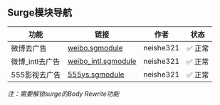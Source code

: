 ## Surge模块导航

| 功能           | 链接                                                                                             | 作者       | 状态     |
|----------------|--------------------------------------------------------------------------------------------------|------------|----------|
| 微博去广告     | [weibo.sgmodule](https://raw.githubusercontent.com/neishe321/My_Scripts/refs/heads/main/Surge/Module/weibo.sgmodule) | neishe321  | ✅ 正常  |
| 微博_intl去广告| [weibo_intl.sgmodule](https://raw.githubusercontent.com/neishe321/My_Scripts/refs/heads/main/Surge/Module/weibo_intl.sgmodule) | neishe321  | ✅ 正常  |
| 555影视去广告  | [555ys.sgmodule](https://raw.githubusercontent.com/neishe321/My_Scripts/refs/heads/main/Surge/Module/555ys.sgmodule) | neishe321  |  ✅ 正常  |

*注：需要解锁surge的Body Rewrite功能*

